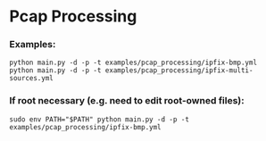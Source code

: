 # Pcap Processing

### Examples:
```
python main.py -d -p -t examples/pcap_processing/ipfix-bmp.yml
python main.py -d -p -t examples/pcap_processing/ipfix-multi-sources.yml
```

### If root necessary (e.g. need to edit root-owned files):
```
sudo env PATH="$PATH" python main.py -d -p -t examples/pcap_processing/ipfix-bmp.yml
```
